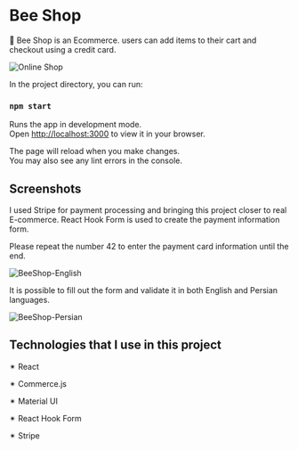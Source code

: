 
# Bee Shop  

🐝 Bee Shop is an Ecommerce. users can add items to their cart and checkout using a credit card.

![Online Shop](https://github.com/springtofigh/ecommerce/assets/90114320/18aba191-1693-43a7-b944-9545f6a75500)


In the project directory, you can run:

### `npm start`

Runs the app in development mode.\
Open [http://localhost:3000](http://localhost:3000) to view it in your browser.

The page will reload when you make changes.\
You may also see any lint errors in the console.


## Screenshots

I used Stripe for payment processing and bringing this project closer to real E-commerce. React Hook Form  is used to create the payment information form.

Please repeat the number 42 to enter the payment card information until the end.


![BeeShop-English](https://github.com/springtofigh/ecommerce/assets/90114320/e763702d-878a-4d17-a486-01f7e9631739)



It is possible to fill out the form and validate it in both English and Persian languages.



![BeeShop-Persian](https://github.com/springtofigh/ecommerce/assets/90114320/a4005b8c-c8f9-4c9b-8496-732fa70701f1)


## Technologies that I use in this project

✴ React

✴ Commerce.js

✴ Material UI

✴ React Hook Form

✴ Stripe
